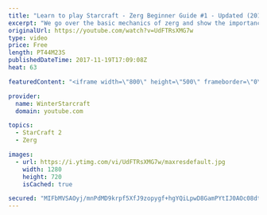 ```yaml
---
title: "Learn to play Starcraft - Zerg Beginner Guide #1 - Updated (2017)"
excerpt: "We go over the basic mechanics of zerg and show the importance of understanding at least some of what your opponent is doing.  This guide is meant for players with an understanding of the objectives of starcraft but without any strong direction or gameplan, especially for each specific race! -- Watch"
originalUrl: https://youtube.com/watch?v=UdFTRsXMG7w
type: video
price: Free
length: PT44M23S
publishedDateTime: 2017-11-19T17:09:08Z
heat: 63

featuredContent: "<iframe width=\"800\" height=\"500\" frameborder=\"0\" src=\"https://www.youtube.com/embed/UdFTRsXMG7w\" allow=\"accelerometer; autoplay; encrypted-media; gyroscope; picture-in-picture\" allowfullscreen></iframe>"

provider:
  name: WinterStarcraft
  domain: youtube.com

topics:
  - StarCraft 2
  - Zerg

images:
  - url: https://i.ytimg.com/vi/UdFTRsXMG7w/maxresdefault.jpg
    width: 1280
    height: 720
    isCached: true

secured: "MIFbMVSAOyj/mnPdMD9krpf5XfJ9zopygf+hgYQiLpwD8GamPYtIJ0AOc08dtA07yP5Nhh9uq/caKo69zaJa4UAWNKbGjIGkZgSZuT68+wqk2HIO0bB+i83TTYI3+pmEL9k/x4mNWU0XMzq2DosGmB65RNfuFiD6Ta9rJL/B5mag/1NNVNwj+8+Gsxk18SiKUXwgEZCuZrC+zo9PttuebmCrU2hkX23Rixj9O2DyHdJOSLPKCHn1o8FyKCI807aXqRQel5bATfjH8JKWRg+nWe+SfTCdCrxy+rrtcBQM5fQHlN5v6+RnG3bPKU9Ay5K8D6rGgYJP6EJ1rhl/7yyuiQHwYQg0PPGvt9rLsEEuR6zUZtYf2ETUUVNgt7SX4nnb+02UgnAuUWAqzC2KOZi1Tj4M7sxzzsh58c+TUe6GL94TQoyw8rSYPQUNif559xo1;6k8x1nz2MyYBr18vMDLI6Q=="
---
```


